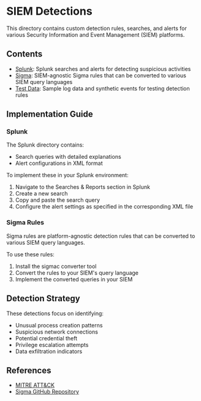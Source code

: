 # SIEM Detections

This directory contains custom detection rules, searches, and alerts for various Security Information and Event Management (SIEM) platforms.

## Contents

- [Splunk](./splunk/): Splunk searches and alerts for detecting suspicious activities
- [Sigma](./sigma/): SIEM-agnostic Sigma rules that can be converted to various SIEM query languages
- [Test Data](./test_data/): Sample log data and synthetic events for testing detection rules

## Implementation Guide

### Splunk

The Splunk directory contains:
- Search queries with detailed explanations
- Alert configurations in XML format

To implement these in your Splunk environment:
1. Navigate to the Searches & Reports section in Splunk
2. Create a new search
3. Copy and paste the search query
4. Configure the alert settings as specified in the corresponding XML file

### Sigma Rules

Sigma rules are platform-agnostic detection rules that can be converted to various SIEM query languages.

To use these rules:
1. Install the sigmac converter tool
2. Convert the rules to your SIEM's query language
3. Implement the converted queries in your SIEM

## Detection Strategy

These detections focus on identifying:
- Unusual process creation patterns
- Suspicious network connections
- Potential credential theft
- Privilege escalation attempts
- Data exfiltration indicators

## References

- [MITRE ATT&CK](https://attack.mitre.org/)
- [Sigma GitHub Repository](https://github.com/SigmaHQ/sigma)